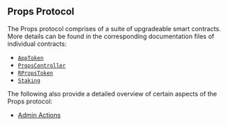 ## Props Protocol

The Props protocol comprises of a suite of upgradeable smart contracts. More details can be found in the corresponding documentation files of individual contracts:

- [`AppToken`](./docs/AppToken.md)
- [`PropsController`](./docs/PropsController.md)
- [`RPropsToken`](./docs/RPropsToken.md)
- [`Staking`](./docs/Staking.md)

The following also provide a detailed overview of certain aspects of the Props protocol:

- [Admin Actions](./docs/AdminActions.md)
